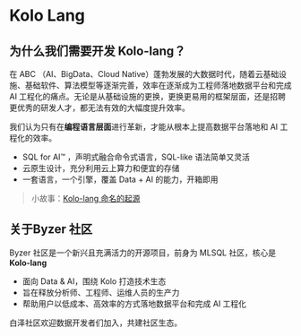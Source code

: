 # Kolo Lang

## 为什么我们需要开发 Kolo-lang？ 

在 ABC （AI、BigData、Cloud Native）蓬勃发展的大数据时代，随着云基础设施、基础软件、算法模型等逐渐完善，效率在逐渐成为工程师落地数据平台和完成 AI 工程化的痛点。无论是从基础设施的更换，更换更易用的框架层面，还是招聘更优秀的研发人才，都无法有效的大幅度提升效率。

我们认为只有在**编程语言层面**进行革新，才能从根本上提高数据平台落地和 AI 工程化的效率。

* SQL for AI™️ ，声明式融合命令式语言，SQL-like 语法简单又灵活
* 云原生设计，充分利用云上算力和便宜的存储
* 一套语言，一个引擎，覆盖 Data + AI 的能力，开箱即用

> 小故事：[Kolo-lang 命名的起源](/byzer-lang/zh-cn/appendix/naming_story.md)

## 关于Byzer 社区

Byzer 社区是一个新兴且充满活力的开源项目，前身为 MLSQL 社区，核心是 **Kolo-lang**
* 面向 Data & AI，围绕 Kolo 打造技术生态
* 旨在释放分析师、工程师、运维人员的生产力
* 帮助用户以低成本、高效率的方式落地数据平台和完成 AI 工程化

白泽社区欢迎数据开发者们加入，共建社区生态。